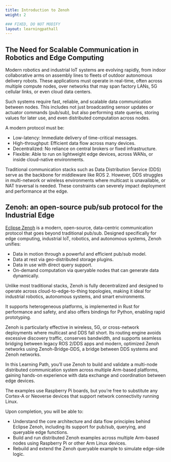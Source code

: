 ```yaml
---
title: Introduction to Zenoh
weight: 2

### FIXED, DO NOT MODIFY
layout: learningpathall
---
```


## The Need for Scalable Communication in Robotics and Edge Computing

Modern robotics and industrial IoT systems are evolving rapidly, from indoor collaborative arms on assembly lines to fleets of outdoor autonomous delivery robots. 
These applications must operate in real-time, often across multiple compute nodes, over networks that may span factory LANs, 5G cellular links, or even cloud data centers.

Such systems require fast, reliable, and scalable data communication between nodes. 
This includes not just broadcasting sensor updates or actuator commands (pub/sub), but also performing state queries, storing values for later use, and even distributed computation across nodes. 

A modern protocol must be:
* Low-latency: Immediate delivery of time-critical messages.
* High-throughput: Efficient data flow across many devices.
* Decentralized: No reliance on central brokers or fixed infrastructure.
* Flexible: Able to run on lightweight edge devices, across WANs, or inside cloud-native environments.

Traditional communication stacks such as Data Distribution Service (DDS) serve as the backbone for middleware like ROS 2. However, DDS struggles in multi-network or wireless environments where multicast is unavailable, or NAT traversal is needed.
These constraints can severely impact deployment and performance at the edge.


## Zenoh: an open-source pub/sub protocol for the Industrial Edge

[Eclipse Zenoh](https://zenoh.io/) is a modern, open-source, data-centric communication protocol that goes beyond traditional pub/sub. Designed specifically for edge computing, industrial IoT, robotics, and autonomous systems, Zenoh unifies:

- Data in motion through a powerful and efficient pub/sub model.
- Data at rest via geo-distributed storage plugins.
- Data in use with direct query support.
- On-demand computation via queryable nodes that can generate data dynamically.

Unlike most traditional stacks, Zenoh is fully decentralized and designed to operate across cloud-to-edge-to-thing topologies, making it ideal for industrial robotics, autonomous systems, and smart environments. 

It supports heterogeneous platforms, is implemented in Rust for performance and safety, and also offers bindings for Python, enabling rapid prototyping.

Zenoh is particularly effective in wireless, 5G, or cross-network deployments where multicast and DDS fall short. 
Its routing engine avoids excessive discovery traffic, conserves bandwidth, and supports seamless bridging between legacy ROS 2/DDS apps and modern, optimized Zenoh networks using Zenoh-Bridge-DDS, a bridge between DDS systems and Zenoh networks.

In this Learning Path, you’ll use Zenoh to build and validate a multi-node distributed communication system across multiple Arm-based platforms, gaining hands-on experience with data exchange and coordination between edge devices.

The examples use Raspberry Pi boards, but you’re free to substitute any Cortex-A or Neoverse devices that support network connectivity running Linux.

Upon completion, you will be able to:
- Understand the core architecture and data flow principles behind Eclipse Zenoh, including its support for pub/sub, querying, and queryable edge functions.
- Build and run distributed Zenoh examples across multiple Arm-based nodes using Raspberry Pi or other Arm Linux devices.
- Rebuild and extend the Zenoh queryable example to simulate edge-side logic.
